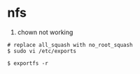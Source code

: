 # nfs

1. chown not working

```
# replace all_squash with no_root_squash
$ sudo vi /etc/exports

$ exportfs -r

```
